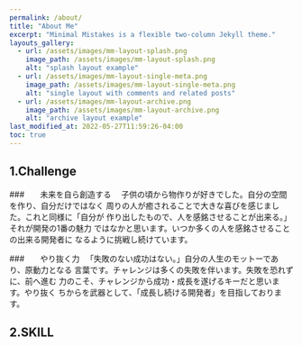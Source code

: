 ```yaml
---
permalink: /about/
title: "About Me"
excerpt: "Minimal Mistakes is a flexible two-column Jekyll theme."
layouts_gallery:
  - url: /assets/images/mm-layout-splash.png
    image_path: /assets/images/mm-layout-splash.png
    alt: "splash layout example"
  - url: /assets/images/mm-layout-single-meta.png
    image_path: /assets/images/mm-layout-single-meta.png
    alt: "single layout with comments and related posts"
  - url: /assets/images/mm-layout-archive.png
    image_path: /assets/images/mm-layout-archive.png
    alt: "archive layout example"
last_modified_at: 2022-05-27T11:59:26-04:00
toc: true
---
```


## 1.Challenge
###　　未来を自ら創造する
　子供の頃から物作りが好きでした。自分の空間を作り、自分だけではなく
周りの人が癒されることで大きな喜びを感じました。これと同様に「自分が
作り出したもので、人を感銘させることが出来る。」それが開発の1番の魅力
ではなかと思います。いつか多くの人を感銘させることの出来る開発者に
なるように挑戦し続けています。

###　　やり抜く力
　「失敗のない成功はない。」自分の人生のモットーであり、原動力となる
言葉です。チャレンジは多くの失敗を伴います。失敗を恐れずに、前へ進む
力のこそ、チャレンジから成功・成長を遂げるキーだと思います。やり抜く
ちからを武器として、「成長し続ける開発者」を目指しております。

## 2.SKILL

